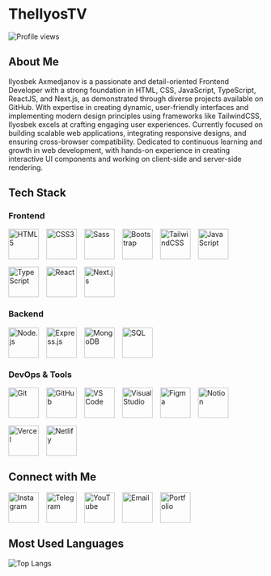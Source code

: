 # TheIlyosTV

![Profile views](https://komarev.com/ghpvc/?username=TheIlyosTV&style=flat-square)

## About Me

Ilyosbek Axmedjanov is a passionate and detail-oriented Frontend Developer with a strong foundation in HTML, CSS, JavaScript, TypeScript, ReactJS, and Next.js, as demonstrated through diverse projects available on GitHub. With expertise in creating dynamic, user-friendly interfaces and implementing modern design principles using frameworks like TailwindCSS, Ilyosbek excels at crafting engaging user experiences. Currently focused on building scalable web applications, integrating responsive designs, and ensuring cross-browser compatibility. Dedicated to continuous learning and growth in web development, with hands-on experience in creating interactive UI components and working on client-side and server-side rendering.

## Tech Stack

### Frontend
<div style="display: flex; flex-wrap: wrap; gap: 15px;">
  <img src="https://cdn.jsdelivr.net/gh/devicons/devicon/icons/html5/html5-original.svg" alt="HTML5" width="60" height="60">
  <img src="https://cdn.jsdelivr.net/gh/devicons/devicon/icons/css3/css3-original.svg" alt="CSS3" width="60" height="60">
  <img src="https://cdn.jsdelivr.net/gh/devicons/devicon/icons/sass/sass-original.svg" alt="Sass" width="60" height="60">
  <img src="https://cdn.jsdelivr.net/gh/devicons/devicon/icons/bootstrap/bootstrap-original.svg" alt="Bootstrap" width="60" height="60">
  <img src="https://cdn.jsdelivr.net/gh/devicons/devicon/icons/tailwindcss/tailwindcss-plain.svg" alt="TailwindCSS" width="60" height="60">
  <img src="https://cdn.jsdelivr.net/gh/devicons/devicon/icons/javascript/javascript-original.svg" alt="JavaScript" width="60" height="60">
  <img src="https://cdn.jsdelivr.net/gh/devicons/devicon/icons/typescript/typescript-original.svg" alt="TypeScript" width="60" height="60">
  <img src="https://cdn.jsdelivr.net/gh/devicons/devicon/icons/react/react-original.svg" alt="React" width="60" height="60">
  <img src="https://cdn.jsdelivr.net/gh/devicons/devicon/icons/nextjs/nextjs-original.svg" alt="Next.js" width="60" height="60">
</div>

### Backend
<div style="display: flex; flex-wrap: wrap; gap: 15px;">
  <img src="https://cdn.jsdelivr.net/gh/devicons/devicon/icons/nodejs/nodejs-original.svg" alt="Node.js" width="60" height="60">
  <img src="https://cdn.jsdelivr.net/gh/devicons/devicon/icons/express/express-original.svg" alt="Express.js" width="60" height="60">
  <img src="https://cdn.jsdelivr.net/gh/devicons/devicon/icons/mongodb/mongodb-original.svg" alt="MongoDB" width="60" height="60">
  <img src="https://cdn.jsdelivr.net/gh/devicons/devicon/icons/mysql/mysql-original.svg" alt="SQL" width="60" height="60">
</div>

### DevOps & Tools
<div style="display: flex; flex-wrap: wrap; gap: 15px;">
  <img src="https://cdn.jsdelivr.net/gh/devicons/devicon/icons/git/git-original.svg" alt="Git" width="60" height="60">
  <img src="https://cdn.jsdelivr.net/gh/devicons/devicon/icons/github/github-original.svg" alt="GitHub" width="60" height="60">
  <img src="https://cdn.jsdelivr.net/gh/devicons/devicon/icons/vscode/vscode-original.svg" alt="VS Code" width="60" height="60">
  <img src="https://cdn.jsdelivr.net/gh/devicons/devicon/icons/visualstudio/visualstudio-plain.svg" alt="Visual Studio" width="60" height="60">
  <img src="https://cdn.jsdelivr.net/gh/devicons/devicon/icons/figma/figma-original.svg" alt="Figma" width="60" height="60">
  <img src="https://cdn.jsdelivr.net/gh/devicons/devicon/icons/notion/notion-original.svg" alt="Notion" width="60" height="60">
  <img src="https://cdn.jsdelivr.net/gh/devicons/devicon/icons/vercel/vercel-original.svg" alt="Vercel" width="60" height="60">
  <img src="https://cdn.jsdelivr.net/gh/devicons/devicon/icons/netlify/netlify-original.svg" alt="Netlify" width="60" height="60">
</div>

## Connect with Me

<div style="display: flex; flex-wrap: wrap; gap: 15px;">
  <a href="https://instagram.com/ilyosbek_axmedjanov">
    <img src="https://cdn.jsdelivr.net/gh/devicons/devicon/icons/instagram/instagram-original.svg" alt="Instagram" width="60" height="60">
  </a>
  <a href="https://t.me/black_haacker">
    <img src="https://cdn.jsdelivr.net/gh/devicons/devicon/icons/telegram/telegram-original.svg" alt="Telegram" width="60" height="60">
  </a>
  <a href="https://youtube.com/@ilyosbek_dev">
    <img src="https://cdn.jsdelivr.net/gh/devicons/devicon/icons/youtube/youtube-original.svg" alt="YouTube" width="60" height="60">
  </a>
  <a href="mailto:Ilyosbek.theilyostv@gmail.com">
    <img src="https://cdn.jsdelivr.net/gh/devicons/devicon/icons/google/google-original.svg" alt="Email" width="60" height="60">
  </a>
  <a href="https://portfolio-axmedjanov.vercel.app/">
    <img src="https://cdn.jsdelivr.net/gh/devicons/devicon/icons/chrome/chrome-original.svg" alt="Portfolio" width="60" height="60">
  </a>
</div>

## Most Used Languages

![Top Langs](https://github-readme-stats.vercel.app/api/top-langs/?username=TheIlyosTV&layout=compact&theme=radical)
